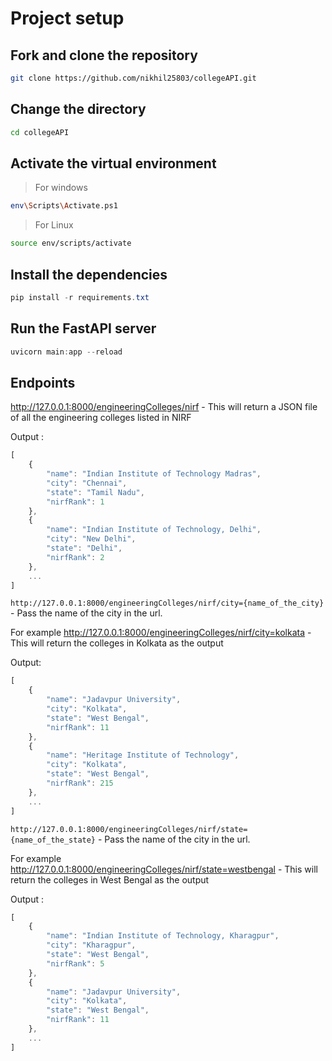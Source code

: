 # Project setup


## Fork and clone the repository
```bash
git clone https://github.com/nikhil25803/collegeAPI.git
```

## Change the directory
```bash
cd collegeAPI
```

## Activate the virtual environment
> For windows
```bash
env\Scripts\Activate.ps1
```
> For Linux
```bash
source env/scripts/activate
```

## Install the dependencies
```powershell
pip install -r requirements.txt
```

## Run the FastAPI server
```powershell
uvicorn main:app --reload
```

## Endpoints
http://127.0.0.1:8000/engineeringColleges/nirf - This  will return a JSON file of all the 
engineering colleges listed in NIRF

Output :
```js
[
    {
        "name": "Indian Institute of Technology Madras",
        "city": "Chennai",
        "state": "Tamil Nadu",
        "nirfRank": 1
    },
    {
        "name": "Indian Institute of Technology, Delhi",
        "city": "New Delhi",
        "state": "Delhi",
        "nirfRank": 2
    },
    ...
] 
```

`http://127.0.0.1:8000/engineeringColleges/nirf/city={name_of_the_city}` - Pass the name of the city in the url. 

For example http://127.0.0.1:8000/engineeringColleges/nirf/city=kolkata - This will return the colleges in Kolkata as the output

Output:
```js
[
    {
        "name": "Jadavpur University",
        "city": "Kolkata",
        "state": "West Bengal",
        "nirfRank": 11
    },
    {
        "name": "Heritage Institute of Technology",
        "city": "Kolkata",
        "state": "West Bengal",
        "nirfRank": 215
    },
    ...
]
```

`http://127.0.0.1:8000/engineeringColleges/nirf/state={name_of_the_state}` - Pass the name of the city in the url. 

For example http://127.0.0.1:8000/engineeringColleges/nirf/state=westbengal - This will return the colleges in West Bengal as the output

Output :
```js
[
    {
        "name": "Indian Institute of Technology, Kharagpur",
        "city": "Kharagpur",
        "state": "West Bengal",
        "nirfRank": 5
    },
    {
        "name": "Jadavpur University",
        "city": "Kolkata",
        "state": "West Bengal",
        "nirfRank": 11
    },
    ...
]
```